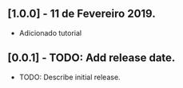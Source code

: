 ## [1.0.0] - 11 de Fevereiro 2019.

* Adicionado tutorial

## [0.0.1] - TODO: Add release date.

* TODO: Describe initial release.
